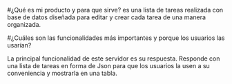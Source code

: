 #¿Qué es mi producto y para que sirve?
es una lista de tareas realizada con base de datos diseñada para editar y crear cada tarea de una manera organizada.

#¿Cuáles son las funcionalidades más importantes y porque los usuarios las usarían?

La principal funcionalidad de este servidor es su respuesta. Responde con una lista de tareas en forma de Json para que los usuarios la usen a su conveniencia y mostrarla en una tabla.